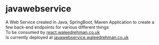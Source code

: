# javawebservice
A Web Service created in Java, SpringBoot, Maven Application to create a few back-end endpoints for various different things
<br />To be consumed by <a href="react.waleedrehman.co.uk">react.waleedrehman.co.uk</a>
<br />Is currently deployed at <a href="javawebservice.waleedrehman.co.uk">javawebservice.waleedrehman.co.uk</a>
